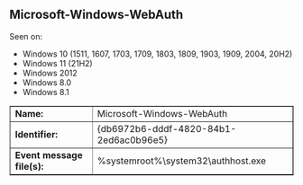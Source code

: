 ## Microsoft-Windows-WebAuth

Seen on:
* Windows 10 (1511, 1607, 1703, 1709, 1803, 1809, 1903, 1909, 2004, 20H2)
* Windows 11 (21H2)
* Windows 2012
* Windows 8.0
* Windows 8.1

<table border="1" class="docutils">
  <tbody>
    <tr>
      <td><b>Name:</b></td>
      <td>Microsoft-Windows-WebAuth</td>
    </tr>
    <tr>
      <td><b>Identifier:</b></td>
      <td>{db6972b6-dddf-4820-84b1-2ed6ac0b96e5}</td>
    </tr>
    <tr>
      <td><b>Event message file(s):</b></td>
      <td>%systemroot%\system32\authhost.exe</td>
    </tr>
  </tbody>
</table>

&nbsp;


